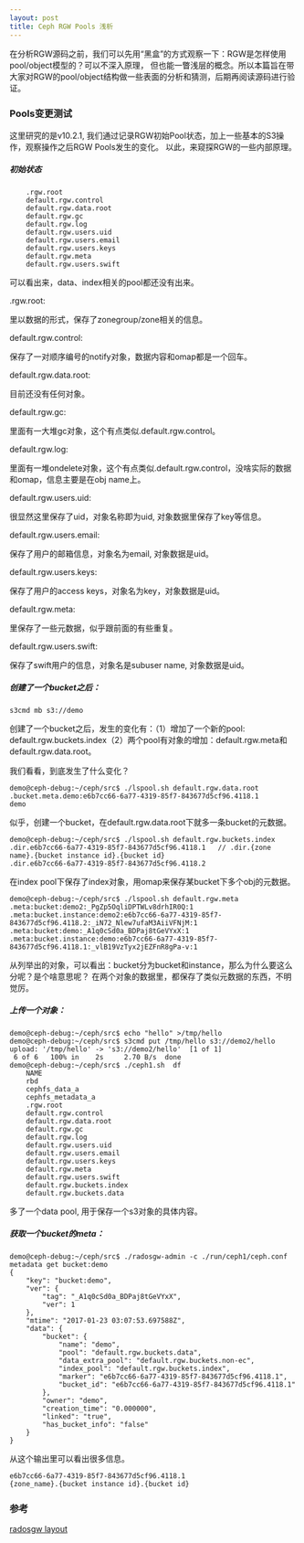 ```yaml
---
layout: post
title: Ceph RGW Pools 浅析
---
```


在分析RGW源码之前，我们可以先用“黑盒”的方式观察一下：RGW是怎样使用pool/object模型的？可以不深入原理，
但也能一瞥浅层的概念。所以本篇旨在带大家对RGW的pool/object结构做一些表面的分析和猜测，后期再阅读源码进行验证。

### Pools变更测试
这里研究的是v10.2.1, 我们通过记录RGW初始Pool状态，加上一些基本的S3操作，观察操作之后RGW Pools发生的变化。
以此，来窥探RGW的一些内部原理。

##### 初始状态
```
    .rgw.root                   
    default.rgw.control        
    default.rgw.data.root     
    default.rgw.gc           
    default.rgw.log         
    default.rgw.users.uid    
    default.rgw.users.email 
    default.rgw.users.keys 
    default.rgw.meta      
    default.rgw.users.swift
```
可以看出来，data、index相关的pool都还没有出来。

.rgw.root:

里以数据的形式，保存了zonegroup/zone相关的信息。

default.rgw.control:

保存了一对顺序编号的notify对象，数据内容和omap都是一个回车。

default.rgw.data.root:

目前还没有任何对象。

default.rgw.gc:

里面有一大堆gc对象，这个有点类似.default.rgw.control。

default.rgw.log:

里面有一堆ondelete对象，这个有点类似.default.rgw.control，没啥实际的数据和omap，信息主要是在obj name上。

default.rgw.users.uid:

很显然这里保存了uid，对象名称即为uid, 对象数据里保存了key等信息。

default.rgw.users.email:

保存了用户的邮箱信息，对象名为email, 对象数据是uid。

default.rgw.users.keys:

保存了用户的access keys，对象名为key，对象数据是uid。

default.rgw.meta:

里保存了一些元数据，似乎跟前面的有些重复。

default.rgw.users.swift:

保存了swift用户的信息，对象名是subuser name, 对象数据是uid。

##### 创建了一个bucket之后：
```
s3cmd mb s3://demo
```
创建了一个bucket之后，发生的变化有：（1）增加了一个新的pool: default.rgw.buckets.index（2）两个pool有对象的增加：default.rgw.meta和default.rgw.data.root。

我们看看，到底发生了什么变化？
```
demo@ceph-debug:~/ceph/src$ ./lspool.sh default.rgw.data.root
.bucket.meta.demo:e6b7cc66-6a77-4319-85f7-843677d5cf96.4118.1
demo
```
似乎，创建一个bucket，在default.rgw.data.root下就多一条bucket的元数据。
```
demo@ceph-debug:~/ceph/src$ ./lspool.sh default.rgw.buckets.index
.dir.e6b7cc66-6a77-4319-85f7-843677d5cf96.4118.1   // .dir.{zone name}.{bucket instance id}.{bucket id}
.dir.e6b7cc66-6a77-4319-85f7-843677d5cf96.4118.2
```
在index pool下保存了index对象，用omap来保存某bucket下多个obj的元数据。
```
demo@ceph-debug:~/ceph/src$ ./lspool.sh default.rgw.meta
.meta:bucket:demo2:_PgZp5OqliDPTWLv8drhIR0Q:1
.meta:bucket.instance:demo2:e6b7cc66-6a77-4319-85f7-843677d5cf96.4118.2:_iN72_Nlew7ufaM3AiiVFNjM:1
.meta:bucket:demo:_A1q0cSd0a_BDPaj8tGeVYxX:1
.meta:bucket.instance:demo:e6b7cc66-6a77-4319-85f7-843677d5cf96.4118.1:_vlB19VzTyx2jEZFnR8gPa-v:1
```
从列举出的对象，可以看出：bucket分为bucket和instance，那么为什么要这么分呢？是个啥意思呢？
在两个对象的数据里，都保存了类似元数据的东西，不明觉厉。

##### 上传一个对象：
```
demo@ceph-debug:~/ceph/src$ echo "hello" >/tmp/hello
demo@ceph-debug:~/ceph/src$ s3cmd put /tmp/hello s3://demo2/hello
upload: '/tmp/hello' -> 's3://demo2/hello'  [1 of 1]
 6 of 6   100% in    2s     2.70 B/s  done
demo@ceph-debug:~/ceph/src$ ./ceph1.sh  df
    NAME                         
    rbd                           
    cephfs_data_a               
    cephfs_metadata_a          
    .rgw.root                 
    default.rgw.control      
    default.rgw.data.root   
    default.rgw.gc         
    default.rgw.log       
    default.rgw.users.uid  
    default.rgw.users.email
    default.rgw.users.keys 
    default.rgw.meta      
    default.rgw.users.swift
    default.rgw.buckets.index
    default.rgw.buckets.data
```
多了一个data pool, 用于保存一个s3对象的具体内容。

##### 获取一个bucket的meta：
```
demo@ceph-debug:~/ceph/src$ ./radosgw-admin -c ./run/ceph1/ceph.conf  metadata get bucket:demo
{
    "key": "bucket:demo",
    "ver": {
        "tag": "_A1q0cSd0a_BDPaj8tGeVYxX",
        "ver": 1
    },
    "mtime": "2017-01-23 03:07:53.697588Z",
    "data": {
        "bucket": {
            "name": "demo",
            "pool": "default.rgw.buckets.data",
            "data_extra_pool": "default.rgw.buckets.non-ec",
            "index_pool": "default.rgw.buckets.index",
            "marker": "e6b7cc66-6a77-4319-85f7-843677d5cf96.4118.1",
            "bucket_id": "e6b7cc66-6a77-4319-85f7-843677d5cf96.4118.1"
        },
        "owner": "demo",
        "creation_time": "0.000000",
        "linked": "true",
        "has_bucket_info": "false"
    }
}
```
从这个输出里可以看出很多信息。
```
e6b7cc66-6a77-4319-85f7-843677d5cf96.4118.1
{zone_name}.{bucket instance id}.{bucket id}
```

### 参考
[radosgw layout](http://blog.csdn.net/ganggexiongqi/article/details/51452543)

